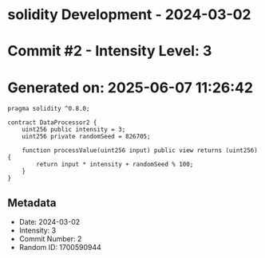 ﻿# solidity Development - 2024-03-02
# Commit #2 - Intensity Level: 3
# Generated on: 2025-06-07 11:26:42
```solidity
pragma solidity ^0.8.0;

contract DataProcessor2 {
    uint256 public intensity = 3;
    uint256 private randomSeed = 826705;

    function processValue(uint256 input) public view returns (uint256) {
        return input * intensity + randomSeed % 100;
    }
}
```
## Metadata
- Date: 2024-03-02
- Intensity: 3
- Commit Number: 2
- Random ID: 1700590944
